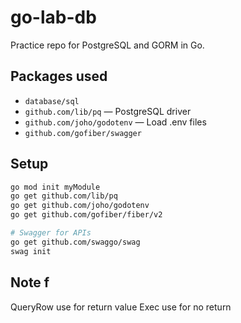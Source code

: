 # go-lab-db

Practice repo for PostgreSQL and GORM in Go.

## Packages used

- `database/sql`
- `github.com/lib/pq` — PostgreSQL driver
- `github.com/joho/godotenv` — Load .env files
- `github.com/gofiber/swagger`
## Setup

```bash
go mod init myModule
go get github.com/lib/pq
go get github.com/joho/godotenv 
go get github.com/gofiber/fiber/v2 

# Swagger for APIs
go get github.com/swaggo/swag
swag init
```
## Note f
QueryRow use for return value
Exec use for no return